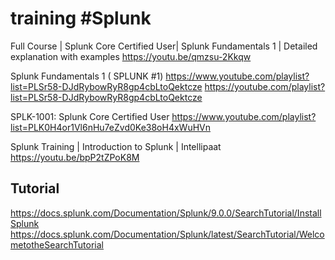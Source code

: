 
# training #Splunk
Full Course | Splunk Core Certified User| Splunk Fundamentals 1 | Detailed explanation with examples
https://youtu.be/qmzsu-2Kkqw

Splunk Fundamentals 1 ( SPLUNK #1)
https://www.youtube.com/playlist?list=PLSr58-DJdRybowRyR8gp4cbLtoQektcze
https://youtube.com/playlist?list=PLSr58-DJdRybowRyR8gp4cbLtoQektcze

SPLK-1001: Splunk Core Certified User
https://www.youtube.com/playlist?list=PLK0H4or1Vl6nHu7eZvd0Ke38oH4xWuHVn

Splunk Training | Introduction to Splunk | Intellipaat
https://youtu.be/bpP2tZPoK8M

## Tutorial
https://docs.splunk.com/Documentation/Splunk/9.0.0/SearchTutorial/InstallSplunk
https://docs.splunk.com/Documentation/Splunk/latest/SearchTutorial/WelcometotheSearchTutorial
